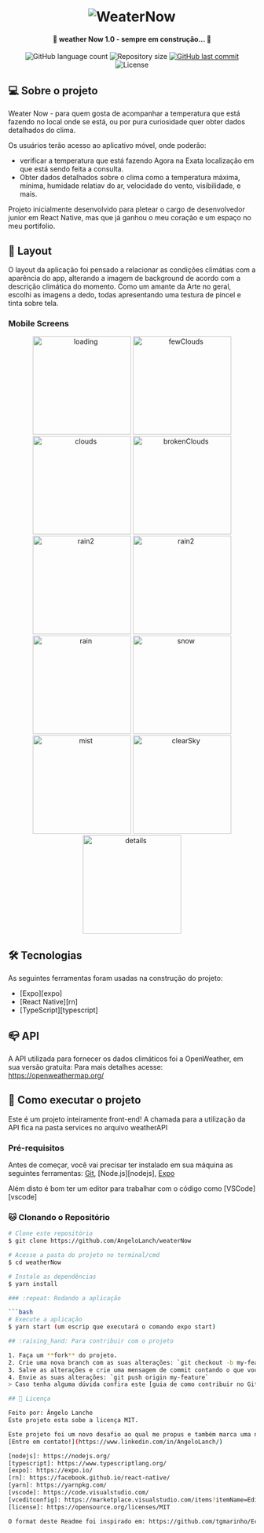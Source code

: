 <h1 align="center">
    <img alt="WeaterNow" title="#WeaterNow" src="./src/assets/banner.png" />
</h1>

<h4 align="center"> 
	🚧 weather Now 1.0 - sempre em construção... 🚧
</h4>

<p align="center">
  <img alt="GitHub language count" src="https://img.shields.io/github/languages/count/AngeloLanch/weaterNow?color=%2304D361">

  <img alt="Repository size" src="https://img.shields.io/github/repo-size/AngeloLanch/weaterNow">
  
  <a href="https://github.com/AngeloLanch/WeaterNow/commits/master">
    <img alt="GitHub last commit" src="https://img.shields.io/github/last-commit/AngeloLanch/weatherNow">
  </a>

  <img alt="License" src="https://img.shields.io/badge/license-MIT-brightgreen">
</p>


## 💻 Sobre o projeto

Weater Now - para quem gosta de acompanhar a temperatura que está fazendo no local onde se está, ou por pura curiosidade quer obter dados detalhados do clima.

Os usuários terão acesso ao aplicativo móvel, onde poderão:
- verificar a temperatura que está fazendo Agora na Exata localização em que está sendo feita a consulta.
- Obter dados detalhados sobre o clima como a temperatura máxima, mínima, humidade relatiav do ar, velocidade do vento, visibilidade, e mais.

Projeto inicialmente desenvolvido para pletear o cargo de desenvolvedor junior em React Native, mas que já ganhou o meu coração e um espaço no meu portifolio.

## 🎨 Layout

O layout da aplicação foi pensado a relacionar as condições climátias com a aparência do app, alterando a imagem de background de acordo com a descrição climática do momento.
Como um amante da Arte no geral, escolhi as imagens a dedo, todas apresentando uma testura de pincel e tinta sobre tela.

### Mobile Screens

<p align="center">
  <img alt="loading" title="#loading" src="./assets/loading.png" width="200px">
  <img alt="fewClouds" title="#fewClouds" src="./assets/fewCloads.png" width="200px">
  <img alt="clouds" title="#clouds" src="./assets/clouds.png" width="200px">
  <img alt="brokenClouds" title="#brokenClouds" src="./assets/brokenClouds.png" width="200px">
  <img alt="rain2" title="#rain2" src="./assets/rain2.png" width="200px">
  <img alt="rain2" title="#storm" src="./assets/storm.png" width="200px">
  <img alt="rain" title="#rain" src="./assets/rain.png" width="200px">
  <img alt="snow" title="#snow" src="./assets/snow.png" width="200px">
  <img alt="mist" title="#mist" src="./assets/mist.png" width="200px">
  <img alt="clearSky" title="#clearSky" src="./assets/sky.png" width="200px">
  <img alt="details" title="#details" src="./assets/deatils.png" width="200px">
</p>

## 🛠 Tecnologias

As seguintes ferramentas foram usadas na construção do projeto:
- [Expo][expo]
- [React Native][rn]
- [TypeScript][typescript]

## :mailbox_closed: API

A API utilizada para fornecer os dados climáticos foi a OpenWeather, em sua versão gratuíta:
Para mais detalhes acesse: https://openweathermap.org/

## :calling: Como executar o projeto

Este é um projeto inteiramente front-end!
A chamada para a utilização da API fica na pasta services no arquivo weatherAPI

### Pré-requisitos

Antes de começar, você vai precisar ter instalado em sua máquina as seguintes ferramentas:
[Git](https://git-scm.com), 
[Node.js][nodejs],
[Expo](https://git-scm.com)

Além disto é bom ter um editor para trabalhar com o código como [VSCode][vscode]

### :cat: Clonando o Repositório

```bash
# Clone este repositório
$ git clone https://github.com/AngeloLanch/weaterNow

# Acesse a pasta do projeto no terminal/cmd
$ cd weatherNow

# Instale as dependências
$ yarn install

### :repeat: Rodando a aplicação

```bash
# Execute a aplicação
$ yarn start (um escrip que executará o comando expo start)

## :raising_hand: Para contribuir com o projeto

1. Faça um **fork** do projeto.
2. Crie uma nova branch com as suas alterações: `git checkout -b my-feature`
3. Salve as alterações e crie uma mensagem de commit contando o que você fez: `git commit -m "feature: My new feature"`
4. Envie as suas alterações: `git push origin my-feature`
> Caso tenha alguma dúvida confira este [guia de como contribuir no GitHub](https://github.com/firstcontributions/first-contributions)

## 📝 Licença

Feito por: Ângelo Lanche
Este projeto esta sobe a licença MIT.

Este projeto foi um novo desafio ao qual me propus e também marca uma nova etapa para mim como desenolvedor júnior 
[Entre em contato!](https://www.linkedin.com/in/AngeloLanch/)

[nodejs]: https://nodejs.org/
[typescript]: https://www.typescriptlang.org/
[expo]: https://expo.io/
[rn]: https://facebook.github.io/react-native/
[yarn]: https://yarnpkg.com/
[vscode]: https://code.visualstudio.com/
[vceditconfig]: https://marketplace.visualstudio.com/items?itemName=EditorConfig.EditorConfig
[license]: https://opensource.org/licenses/MIT

O format deste Readme foi inspirado em: https://github.com/tgmarinho/Ecoleta/blob/master/README.md